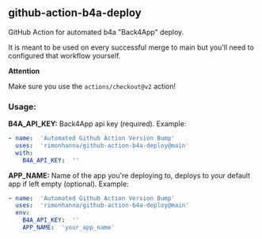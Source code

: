 ## github-action-b4a-deploy

GitHub Action for automated b4a "Back4App" deploy.

It is meant to be used on every successful merge to main but 
you'll need to configured that workflow yourself.

**Attention**

Make sure you use the `actions/checkout@v2` action!

### Usage:
**B4A_API_KEY:** Back4App api key  (required). Example:
```yaml
- name:  'Automated Github Action Version Bump'
  uses:  'rimonhanna/github-action-b4a-deploy@main'
  with:
    B4A_API_KEY:  ''
```
**APP_NAME:** Name of the app you're deploying to, deploys to your default app if left empty (optional). Example:
```yaml
- name:  'Automated Github Action Version Bump'
  uses:  'rimonhanna/github-action-b4a-deploy@main'
  env:
    B4A_API_KEY:  ''
    APP_NAME:  'your_app_name'
```
